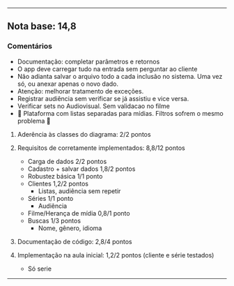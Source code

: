 ----
  
## Nota base: 14,8

### Comentários
- Documentação: completar parâmetros e retornos
- O app deve carregar tudo na entrada sem perguntar ao cliente
- Não adianta salvar o arquivo todo a cada inclusão no sistema. Uma vez só, ou anexar apenas o novo dado.
- Atenção: melhorar tratamento de exceções. 
- Registrar audiência sem verificar se já assistiu e vice versa.
- Verificar sets no Audiovisual. Sem validacao no filme
- 🚨 Plataforma com listas separadas para mídias. Filtros sofrem o mesmo problema 🚨

1. Aderência às classes do diagrama: 2/2 pontos
        
2. Requisitos de corretamente implementados: 8,8/12 pontos
	- Carga de dados 	2/2 pontos
	- Cadastro + salvar dados 1,8/2 pontos
	- Robustez básica 1/1 ponto
	- Clientes 1,2/2 pontos
		- Listas, audiência sem repetir
	- Séries 1/1 ponto
		- Audiência
	- Filme/Herança de mídia 0,8/1 ponto
	- Buscas 1/3 pontos
		- Nome, gênero, idioma

3. Documentação de código: 2,8/4 pontos

4. Implementação na aula inicial: 1,2/2 pontos (cliente e série testados)
	- Só serie

----
